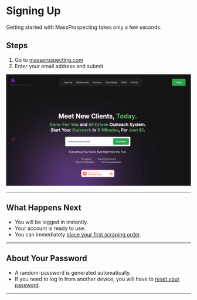 # Signing Up

Getting started with MassProspecting takes only a few seconds.

## Steps

1. Go to [massprospecting.com](https://massprospecting.com)  
2. Enter your email address and submit  

![Signin Up to MassProspecting](../assets/signin-up-01.png)

---

## What Happens Next

- You will be logged in instantly.  
- Your account is ready to use.  
- You can immediately [place your first scraping order](./placing-a-scraping-order.md).  

---

## About Your Password

- A random-password is generated automatically.  
- If you need to log in from another device, you will have to [reset your password](./reset-password.md).  

---
